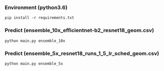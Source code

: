 
### Environment (python3.6)
```
pip install -r requirements.txt
```

### Predict (ensemble_10x_efficientnet-b2_resnet18_geom.csv)
```
python main.py ensemble_10x
```

### Predict (ensemble_5x_resnet18_runs_1_5_lr_sched_geom.csv)
```
python main.py ensemble_5x
```